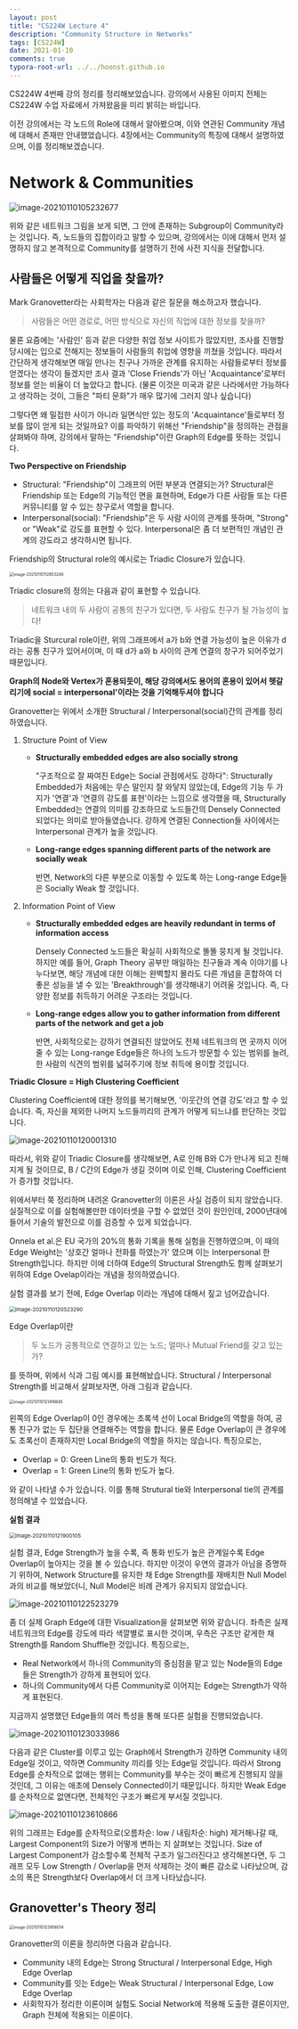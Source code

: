 ```yaml
---
layout: post
title: "CS224W Lecture 4"
description: "Community Structure in Networks"
tags: [CS224W]
date: 2021-01-10
comments: true
typora-root-url: ../../hoonst.github.io
---
```


CS224W 4번째 강의 정리를 정리해보았습니다. 강의에서 사용된 이미지 전체는 CS224W 수업 자료에서 가져왔음을 미리 밝히는 바입니다. 

이전 강의에서는 각 노드의 Role에 대해서 알아봤으며, 이와 연관된 Community 개념에 대해서 존재만 안내했었습니다. 4장에서는 Community의 특징에 대해서 설명하였으며, 이를 정리해보겠습니다.

# Network & Communities

![image-20210110105232677](/assets/2021-01-10-CS224W-Community-Strucutre-in-Networks.assets/image-20210110105232677.png)

위와 같은 네트워크 그림을 보게 되면, 그 안에 존재하는 Subgroup이 Community라는 것입니다. 즉, 노드들의 집합이라고 말할 수 있으며, 강의에서는 이에 대해서 먼저 설명하지 않고 본격적으로 Community를 설명하기 전에 사전 지식을 전달합니다.

## 사람들은 어떻게 직업을 찾을까?

Mark Granovetter라는 사회학자는 다음과 같은 질문을 해소하고자 했습니다.

> 사람들은 어떤 경로로, 어떤 방식으로 자신의 직업에 대한 정보를 찾을까?

물론 요즘에는 '사람인' 등과 같은 다양한 취업 정보 사이트가 많았지만, 조사를 진행할 당시에는 입으로 전해지는 정보들이 사람들의 취업에 영향을 끼쳤을 것입니다. 따라서 간단하게 생각해보면 매일 만나는 친구나 가까운 관계를 유지하는 사람들로부터 정보를 얻겠다는 생각이 들겠지만 조사 결과 'Close Friends'가 아닌 'Acquaintance'로부터 정보를 얻는 비율이 더 높았다고 합니다. (물론 이것은 미국과 같은 나라에서만 가능하다고 생각하는 것이, 그들은 "파티 문화"가 매우 많기에 그러지 않나 싶습니다)

그렇다면 왜 밀접한 사이가 아니라 일면식만 있는 정도의 'Acquaintance'들로부터 정보를 많이 얻게 되는 것일까요? 이를 파악하기 위해선 "Friendship"을 정의하는 관점을 살펴봐야 하며, 강의에서 말하는 "Friendship"이란 Graph의 Edge를 뜻하는 것입니다.

**Two Perspective on Friendship**

* Structural: "Friendship"이 그래프의 어떤 부분과 연결되는가?
  Structural은 Friendship 또는 Edge의 기능적인 면을 표현하며, Edge가 다른 사람들 또는 다른 커뮤니티를 알 수 있는 창구로서 역할을 합니다.
* Interpersonal(social): "Friendship"은 두 사람 사이의 관계를 뜻하며, "Strong" or "Weak"로 강도를 표현할 수 있다.
  Interpersonal은 좀 더 보편적인 개념인 관계의 강도라고 생각하시면 됩니다.

Friendship의 Structural role의 예시로는 Triadic Closure가 있습니다. 

<img src="/assets/2021-01-10-CS224W-Community-Strucutre-in-Networks.assets/image-20210110112853248.png" alt="image-20210110112853248" style="zoom:50%;" />

Triadic closure의 정의는 다음과 같이 표현할 수 있습니다.

> 네트워크 내의 두 사람이 공통의 친구가 있다면, 두 사람도 친구가 될 가능성이 높다!

Triadic을 Sturcural role이란, 위의 그래프에서 a가 b와 연결 가능성이 높은 이유가 d라는 공통 친구가 있어서이며, 이 때 d가 a와 b 사이의 관계 연결의 창구가 되어주었기 때문입니다.

**Graph의 Node와 Vertex가 혼용되듯이, 해당 강의에서도 용어의 혼용이 있어서 헷갈리기에 social = interpersonal'이라는 것을 기억해두셔야 합니다**

Granovetter는 위에서 소개한 Structural / Interpersonal(social)간의 관계를 정리하였습니다. 

1. Structure Point of View

   * **Structurally embedded edges are also socially strong**

     "구조적으로 잘 짜여진 Edge는 Social 관점에서도 강하다": Structurally Embedded가 처음에는 무슨 말인지 잘 와닿지 않았는데, Edge의 기능 두 가지가 '연결'과 '연결의 강도를 표현'이라는 느낌으로 생각했을 때, Structurally Embedded는 연결의 의미를 강조하므로 노드들간의 Densely Connected 되었다는 의미로 받아들였습니다. 강하게 연결된 Connection들 사이에서는 Interpersonal 관계가 높을 것입니다.

   * **Long-range edges spanning different parts of the network are socially weak**

     반면, Network의 다른 부분으로 이동할 수 있도록 하는 Long-range Edge들은 Socially Weak 할 것입니다.

2. Information Point of View

   * **Structurally embedded edges are heavily redundant in terms of information access**

     Densely Connected 노드들은 확실히 사회적으로 똘똘 뭉치게 될 것입니다. 하지만 예를 들어, Graph Theory 공부만 매일하는 친구들과 계속 이야기를 나누다보면, 해당 개념에 대한 이해는 완벽할지 몰라도 다른 개념을 혼합하여 더 좋은 성능을 낼 수 있는 'Breakthrough'를 생각해내기 어려울 것입니다. 즉, 다양한 정보를 취득하기 어려운 구조라는 것입니다.

   * **Long-range edges allow you to gather information from different parts of the network and get a job**

     반면, 사회적으로는 강하기 연결되진 않았어도 전체 네트워크의 먼 곳까지 이어줄 수 있는 Long-range Edge들은 하나의 노드가 방문할 수 있는 범위를 늘려, 한 사람의 식견의 범위를 넓혀주기에 정보 취득에 용이할 것입니다.

**Triadic Closure = High Clustering Coefficient**

Clustering Coefficient에 대한 정의를 복기해보면, '이웃간의 연결 강도'라고 할 수 있습니다. 즉, 자신을 제외한 나머지 노드들끼리의 관계가 어떻게 되느냐를 판단하는 것입니다. 

![image-20210110120001310](/assets/2021-01-10-CS224W-Community-Strucutre-in-Networks.assets/image-20210110120001310.png)

따라서, 위와 같이 Triadic Closure를 생각해보면, A로 인해 B와 C가 만나게 되고 친해지게 될 것이므로, B / C간의 Edge가 생길 것이며 이로 인해, Clustering Coefficient가 증가할 것입니다. 

위에서부터 쭉 정리하며 내려온 Granovetter의 이론은 사실 검증이 되지 않았습니다. 실질적으로 이를 실험해볼만한 데이터셋을 구할 수 없었던 것이 원인인데, 2000년대에 들어서 기술의 발전으로 이를 검증할 수 있게 되었습니다. 

Onnela et al.은 EU 국가의 20%의 통화 기록을 통해 실험을 진행하였으며, 이 때의 Edge Weight는 '상호간 얼마나 전화를 하였는가' 였으며 이는 Interpersonal 한 Strength입니다. 하지만 이에 더하여 Edge의 Structural Strength도 함께 살펴보기 위하여 Edge Ovelap이라는 개념을 정의하였습니다.

실험 결과를 보기 전에, Edge Overlap 이라는 개념에 대해서 짚고 넘어갔습니다.

<img src="/assets/2021-01-10-CS224W-Community-Strucutre-in-Networks.assets/image-20210110120523290.png" alt="image-20210110120523290" style="zoom:67%;" />

Edge Overlap이란 

> 두 노드가 공통적으로 연결하고 있는 노드; 얼마나 Mutual Friend를 갖고 있는가?

를 뜻하며, 위에서 식과 그림 예시를 표현해놨습니다. Structural / Interpersonal Strength를 비교해서 살펴보자면, 아래 그림과 같습니다.

<img src="/assets/2021-01-10-CS224W-Community-Strucutre-in-Networks.assets/image-20210110121416645.png" alt="image-20210110121416645" style="zoom:50%;" />

왼쪽의 Edge Overlap이 0인 경우에는 초록색 선이 Local Bridge의 역할을 하여, 공통 친구가 없는 두 집단을 연결해주는 역할을 합니다. 물론 Edge Overlap이 큰 경우에도 초록선이 존재하지만 Local Bridge의 역할을 하지는 않습니다. 
특징으로는,

* Overlap = 0: Green Line의 통화 빈도가 적다.
* Overlap = 1: Green Line의 통화 빈도가 높다.

와 같이 나타낼 수가 있습니다. 이를 통해 Strutural tie와 Interpersonal tie의 관계를 정의해낼 수 있었습니다.

**실험 결과**

<img src="/assets/2021-01-10-CS224W-Community-Strucutre-in-Networks.assets/image-20210110121900105.png" alt="image-20210110121900105" style="zoom:67%;" />

실험 결과, Edge Strength가 높을 수록, 즉 통화 빈도가 높은 관계일수록 Edge Overlap이 높아지는 것을 볼 수 있습니다. 하지만 이것이 우연의 결과가 아님을 증명하기 위하여, Network Structure를 유지한 채 Edge Strength를 재배치한 Null Model 과의 비교를 해보았더니, Null Model은 비례 관계가 유지되지 않았습니다. 

![image-20210110122523279](/assets/2021-01-10-CS224W-Community-Strucutre-in-Networks.assets/image-20210110122523279.png)

좀 더 실제 Graph Edge에 대한 Visualization을 살펴보면 위와 같습니다. 좌측은 실제 네트워크의 Edge를 강도에 따라 색깔별로 표시한 것이며, 우측은 구조만 같게한 채 Strength를 Random Shuffle한 것입니다. 특징으로는,

* Real Network에서 하나의 Community의 중심점을 맡고 있는 Node들의 Edge들은 Strength가 강하게 표현되어 있다.
* 하나의 Community에서 다른 Community로 이어지는 Edge는 Strength가 약하게 표현된다.

지금까지 설명했던 Edge들의 여러 특성을 통해 또다른 실험을 진행되었습니다. 

![image-20210110123033986](/assets/2021-01-10-CS224W-Community-Strucutre-in-Networks.assets/image-20210110123033986.png)

다음과 같은 Cluster를 이루고 있는 Graph에서 Strength가 강하면 Community 내의 Edge일 것이고, 약하면 Community 끼리를 잇는 Edge일 것입니다. 따라서 Strong Edge를 순차적으로 없애는 행위는 Community를 부수는 것이 빠르게 진행되지 않을 것인데, 그 이유는 애초에 Densely Connected이기 때문입니다. 하지만 Weak Edge를 순차적으로 없앤다면, 전체적인 구조가 빠르게 부서질 것입니다. 

![image-20210110123610866](/assets/2021-01-10-CS224W-Community-Strucutre-in-Networks.assets/image-20210110123610866.png)

위의 그래프는 Edge를 순차적으로(오름차순: low / 내림차순: high) 제거해나갈 때, Largest Component의 Size가 어떻게 변하는 지 살펴보는 것입니다. Size of Largest Component가 감소할수록 전체적 구조가 일그러진다고 생각해본다면, 두 그래프 모두 Low Strength / Overlap을 먼저 삭제하는 것이 빠른 감소로 나타났으며, 감소의 폭은 Strength보다 Overlap에서 더 크게 나타났습니다.

## Granovetter's Theory 정리

<img src="/assets/2021-01-10-CS224W-Community-Strucutre-in-Networks.assets/image-20210110123956014.png" alt="image-20210110123956014" style="zoom:50%;" />

Granovetter의 이론을 정리하면 다음과 같습니다.

* Community 내의 Edge는 Strong Structural / Interpersonal Edge, High Edge Overlap
* Community를 잇는 Edge는 Weak Structural / Interpersonal Edge, Low Edge Overlap
* 사회학자가 정리한 이론이며 실험도 Social Network에 적용해 도출한 결론이지만, Graph 전체에 적용되는 이론이다.